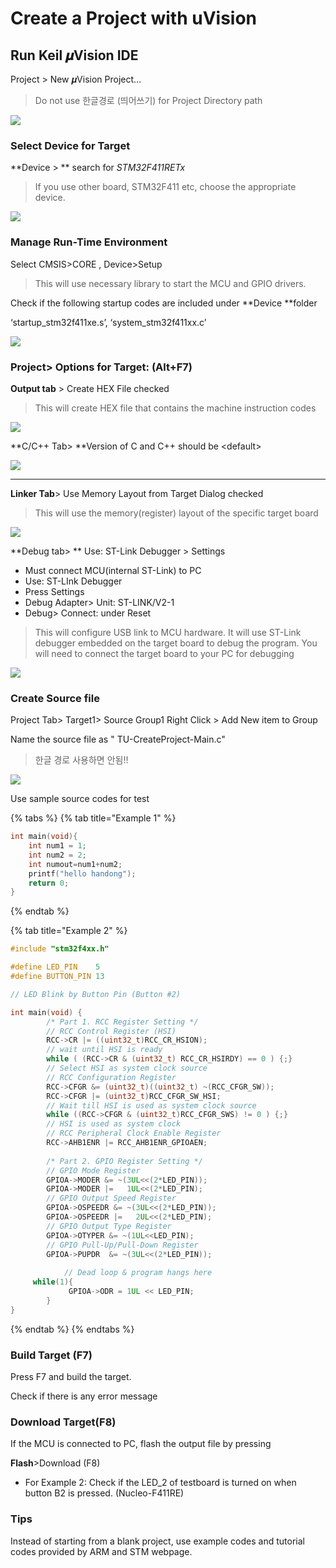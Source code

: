 # Create a Project with uVision

## **Run Keil 𝝁Vision IDE**

&#x20;Project >  New 𝝁Vision Project…

> Do not use 한글경로 (띄어쓰기) for Project Directory path

![](<../.gitbook/assets/image (10).png>)

### **Select Device for Target**

&#x20;**Device > ** search for  _STM32F411RETx_

> If you use other board, STM32F411 etc, choose the appropriate device.

![](<../.gitbook/assets/image (42).png>)

### **Manage Run-Time Environment**

Select  CMSIS>CORE  , Device>Setup

> This will use necessary library to start the MCU and GPIO drivers.

Check if the following startup codes are included under **Device **folder

&#x20;‘startup\_stm32f411xe.s’, ‘system\_stm32f411xx.c’

![](<../.gitbook/assets/image (4).png>)

### **Project> Options for Target: (Alt+F7)**

&#x20;**Output tab** >  Create HEX File  checked

> This will create HEX file that  contains the machine instruction codes

![](<../.gitbook/assets/image (9).png>)

**C/C++ Tab>  **Version of C and C++ should be \<default>

![](<../.gitbook/assets/image (116).png>)

****

**Linker Tab**> Use Memory Layout from Target Dialog  checked

> This will use the memory(register) layout of the specific target board

![](<../.gitbook/assets/image (36).png>)

**Debug tab> ** Use: ST-Link Debugger > Settings  &#x20;

* Must connect MCU(internal ST-Link) to PC
* Use: ST-LInk Debugger&#x20;
* Press Settings
* Debug Adapter>  Unit: ST-LINK/V2-1
* Debug>  Connect: under Reset

> This will configure USB link to MCU hardware. It will use ST-Link debugger embedded on the target board to debug the program. You will need to connect the target board to your PC for debugging

![](<../.gitbook/assets/image (38).png>)

### Create Source file

Project Tab> Target1> Source Group1  Right Click > Add New item to Group

Name the source file as " TU-CreateProject-Main.c"

> 한글 경로 사용하면 안됨!!



![](<../.gitbook/assets/image (12).png>)

Use sample source codes for test

{% tabs %}
{% tab title="Example 1" %}
```cpp
int main(void){
	int num1 = 1;
	int num2 = 2;
	int numout=num1+num2;		
	printf("hello handong");
	return 0;
}
```
{% endtab %}

{% tab title="Example 2" %}
```cpp
#include "stm32f4xx.h"

#define LED_PIN    5
#define BUTTON_PIN 13

// LED Blink by Button Pin (Button #2)

int main(void) {
		/* Part 1. RCC Register Setting */
		// RCC Control Register (HSI)
		RCC->CR |= ((uint32_t)RCC_CR_HSION); 
		// wait until HSI is ready
		while ( (RCC->CR & (uint32_t) RCC_CR_HSIRDY) == 0 ) {;} 
		// Select HSI as system clock source 
		// RCC Configuration Register 
		RCC->CFGR &= (uint32_t)((uint32_t) ~(RCC_CFGR_SW)); 
		RCC->CFGR |= (uint32_t)RCC_CFGR_SW_HSI;  
		// Wait till HSI is used as system clock source 
		while ((RCC->CFGR & (uint32_t)RCC_CFGR_SWS) != 0 ) {;} 
		// HSI is used as system clock         
		// RCC Peripheral Clock Enable Register 
		RCC->AHB1ENR |= RCC_AHB1ENR_GPIOAEN;
		
		/* Part 2. GPIO Register Setting */			
		// GPIO Mode Register
		GPIOA->MODER &= ~(3UL<<(2*LED_PIN)); 
		GPIOA->MODER |=   1UL<<(2*LED_PIN);  
		// GPIO Output Speed Register 
		GPIOA->OSPEEDR &= ~(3UL<<(2*LED_PIN));
		GPIOA->OSPEEDR |=   2UL<<(2*LED_PIN);  
		// GPIO Output Type Register  
		GPIOA->OTYPER &= ~(1UL<<LED_PIN);      
		// GPIO Pull-Up/Pull-Down Register 
		GPIOA->PUPDR  &= ~(3UL<<(2*LED_PIN));
		
			// Dead loop & program hangs here
     while(1){
			 GPIOA->ODR = 1UL << LED_PIN;  
		}
}

```
{% endtab %}
{% endtabs %}

### Build Target (F7)

Press F7 and build the target.&#x20;

Check if there is any error message

###

### Download Target(F8)

If the MCU is connected to PC, flash the output file by pressing

**Flash**>Download (F8)

* For Example 2: Check if the LED\_2 of testboard is turned on when button B2 is pressed.  (Nucleo-F411RE)





### Tips

Instead of starting from a blank project, use example codes and tutorial codes provided by ARM and STM webpage.
